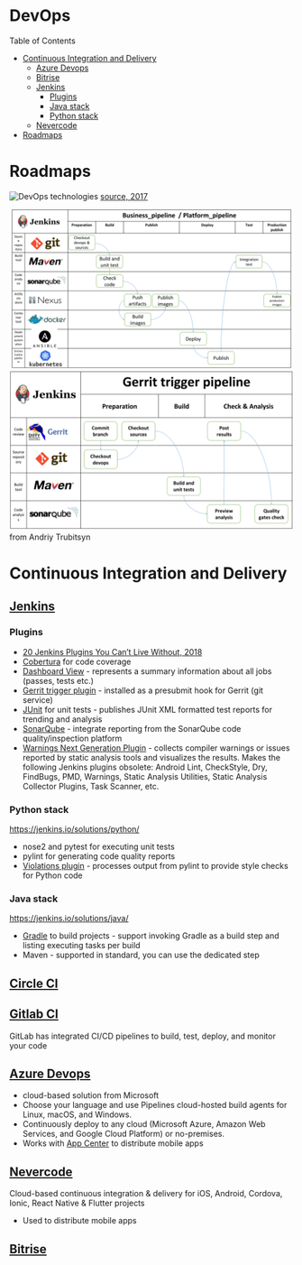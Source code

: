 # DevOps

Table of Contents
- [Continuous Integration and Delivery](#continuous-integration-and-delivery)
  - [Azure Devops](#azure-devops)
  - [Bitrise](#bitrise)
  - [Jenkins](#jenkins)
    - [Plugins](#plugins)
    - [Java stack](#java-stack)
    - [Python stack](#python-stack)
  - [Nevercode](#nevercode)
- [Roadmaps](#roadmaps)

# Roadmaps
![DevOps technologies](https://i0.wp.com/codeforgeek.com/wp-content/uploads/2017/04/devops-tools.png?resize=768%2C999&ssl=1)
[source, 2017](https://codeforgeek.com/2017/04/become-valuable-full-stack-developer/)

![pipeline1](https://github.com/lankastersky/architectural-stacks/blob/master/devops-pipeline1.png)
![pipeline2](https://github.com/lankastersky/architectural-stacks/blob/master/devops-pipeline2.png)
from Andriy Trubitsyn

# Continuous Integration and Delivery

## [Jenkins](https://jenkins.io/)

### Plugins
- [20 Jenkins Plugins You Can’t Live Without, 2018](https://caylent.com/jenkins-plugins/)
- [Cobertura](https://wiki.jenkins-ci.org/display/JENKINS/Cobertura+Plugin) for code coverage
- [Dashboard View](https://wiki.jenkins.io/display/JENKINS/Dashboard+View) - represents a summary information about all jobs (passes, tests etc.)
- [Gerrit trigger plugin](https://wiki.jenkins.io/display/JENKINS/Gerrit+Trigger#GerritTrigger-SetUp) - installed as a presubmit hook for Gerrit (git service)
- [JUnit](https://wiki.jenkins-ci.org/display/JENKINS/JUnit+Plugin) for unit tests - publishes JUnit XML formatted test reports for trending and analysis
- [SonarQube](https://wiki.jenkins-ci.org/display/JENKINS/SonarQube+plugin) - integrate reporting from the SonarQube code quality/inspection platform
- [Warnings Next Generation Plugin](https://wiki.jenkins.io/display/JENKINS/Warnings+Next+Generation+Plugin) - collects compiler warnings or issues reported by static analysis tools and visualizes the results. Makes the following Jenkins plugins obsolete: Android Lint, CheckStyle, Dry, FindBugs, PMD, Warnings, Static Analysis Utilities, Static Analysis Collector Plugins, Task Scanner, etc. 

### Python stack
https://jenkins.io/solutions/python/ 
- nose2 and pytest for executing unit tests
- pylint for generating code quality reports
- [Violations plugin](https://wiki.jenkins-ci.org/display/JENKINS/Violations) - processes output from pylint to provide style checks for Python code

### Java stack
https://jenkins.io/solutions/java/
- [Gradle](https://wiki.jenkins-ci.org/display/JENKINS/Gradle+Plugin) to build projects - support invoking Gradle as a build step and listing executing tasks per build
- Maven - supported in standard, you can use the dedicated step

## [Circle CI](https://circleci.com/)

## [Gitlab CI](https://about.gitlab.com/product/continuous-integration/)
GitLab has integrated CI/CD pipelines to build, test, deploy, and monitor your code

## [Azure Devops](https://azure.microsoft.com/en-us/services/devops/)
- cloud-based solution from Microsoft
- Choose your language and use Pipelines cloud-hosted build agents for Linux, macOS, and Windows. 
- Continuously deploy to any cloud (Microsoft Azure, Amazon Web Services, and Google Cloud Platform) or no-premises.
- Works with [App Center](https://appcenter.ms/) to distribute mobile apps

## [Nevercode](https://nevercode.io/)
Cloud-based continuous integration & delivery for iOS, Android, Cordova, Ionic, 
React Native & Flutter projects
- Used to distribute mobile apps

## [Bitrise](https://www.bitrise.io/)
